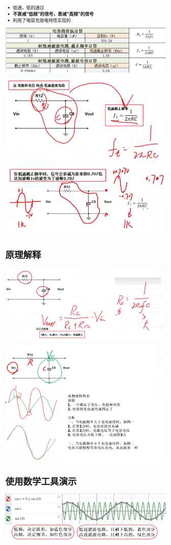 - 低通，低的通过
- **不衰减“低频”的信号，衰减“高频”的信号**
- 利用了电容充放电特性实现的

![](../photo/Pasted%20image%2020250804165623.png)

![](../photo/Pasted%20image%2020250804170258.png)

![](../photo/Pasted%20image%2020250804170319.png)

# 原理解释
![](../photo/Pasted%20image%2020250804170930.png)

![](../photo/Pasted%20image%2020250804172408.png)
# 使用数学工具演示
![](../photo/Pasted%20image%2020250804174105.png)

